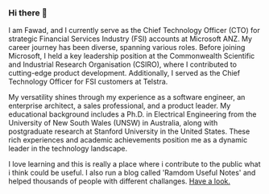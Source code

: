 ### Hi there 👋

I am Fawad, and I currently serve as the Chief Technology Officer (CTO) for strategic Financial Services Industry (FSI) accounts at Microsoft ANZ. My career journey has been diverse, spanning various roles. Before joining Microsoft, I held a key leadership position at the Commonwealth Scientific and Industrial Research Organisation (CSIRO), where I contributed to cutting-edge product development. Additionally, I served as the Chief Technology Officer for FSI customers at Telstra.

My versatility shines through my experience as a software engineer, an enterprise architect, a sales professional, and a product leader. My educational background includes a Ph.D. in Electrical Engineering from the University of New South Wales (UNSW) in Australia, along with postgraduate research at Stanford University in the United States. These rich experiences and academic achievements position me as a dynamic leader in the technology landscape.

I love learning and this is really a place where i contribute to the public what i think could be useful. I also run a blog called 'Ramdom Useful Notes' and helped thousands of people with different challanges. [Have a look.](https://randomusefulnotes.blogspot.com/)

<!--
**fawadnazir/fawadnazir** is a ✨ _special_ ✨ repository because its `README.md` (this file) appears on your GitHub profile.

Here are some ideas to get you started:

- 🔭 I’m currently working on ...
- 🌱 I’m currently learning ...
- 👯 I’m looking to collaborate on ...
- 🤔 I’m looking for help with ...
- 💬 Ask me about ...
- 📫 How to reach me: ...
- 😄 Pronouns: ...
- ⚡ Fun fact: ...
-->
